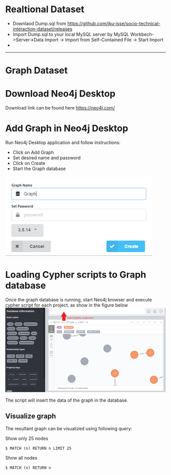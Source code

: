 # Realtional Dataset
- Downlaod Dump.sql from https://github.com/jku-isse/socio-technical-interaction-dataset/releases
- Import Dump.sql to your local MySQL server by MySQL Workbech->Server->Data Import -> Import from Self-Contained File -> Start Import
-
---------------------------------------------------------------------------------------------------------------------------------------
# Graph Dataset

# Download Neo4j Desktop

Download link can be found here https://neo4j.com/

# Add Graph in Neo4j Desktop

Run Neo4j Desktop application and follow instructions:

- Click on Add Graph
- Set desired name and password
- Click on Create
- Start the Graph database

![GitHub Logo](/AddGraph.PNG)


# Loading Cypher scripts to Graph database

Once the graph database is running, start Neo4j browser and execute cypher script for each project.
as show in the figure below
![GitHub Logo](/browser.png)

The script will insert the data of the graph in the database.

## Visualize graph

The resultant graph can be visualized using following query:


Show only 25 nodes
```
$ MATCH (n) RETURN n LIMIT 25
```

Show all nodes
```
$ MATCH (n) RETURN n
```
